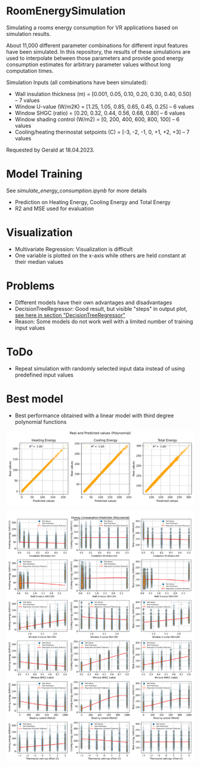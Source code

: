 # RoomEnergySimulation
Simulating a rooms energy consumption for VR applications based on simulation results.

About 11,000 different parameter combinations for different input features have been simulated. In this repository, the results of these simulations are used to interpolate between those parameters and provide good energy consumption estimates for arbitrary parameter values without long computation times.

Simulation Inputs (all combinations have been simulated):
- Wall insulation thickness (m) = [0.001, 0.05, 0.10, 0.20, 0.30, 0.40, 0.50] – 7 values
- Window U-value (W/m2K) = [1.25, 1.05, 0.85, 0.65, 0.45, 0.25] – 6 values
- Window SHGC (ratio) = [0.20, 0.32, 0.44, 0.56, 0.68, 0.80] – 6 values
- Window shading control (W/m2) = [0, 200, 400, 600, 800, 100] – 6 values
- Cooling/heating thermostat setpoints (C) = [-3, -2, -1, 0, +1, +2, +3] – 7 values

Requested by Gerald at 18.04.2023.

# Model Training
See *simulate_energy_consumption.ipynb* for more details
- Prediction on Heating Energy, Cooling Energy and Total Energy
- R2 and MSE used for evaluation

# Visualization
- Multivariate Regression: Visualization is difficult
- One variable is plotted on the x-axis while others are held constant at their median values

# Problems
- Different models have their own advantages and disadvantages
- DecisionTreeRegressor: Good result, but visible "steps" in output plot, [see here in section "DecisionTreeRegressor"](simulate_energy_consumption.ipynb)
- Reason: Some models do not work well with a limited number of training input values

# ToDo
- Repeat simulation with randomly selected input data instead of using predefined input values

# Best model
- Best performance obtained with a linear model with third degree polynomial functions

![Scatter](results/real_vs_predicted_Polynomial.png)

![Plot](results/Polynomial.png)